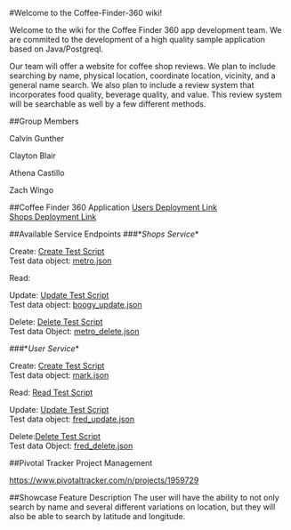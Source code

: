 #Welcome to the Coffee-Finder-360 wiki!

Welcome to the wiki for the Coffee Finder 360 app development team. We are commited to the development of a high quality sample application based on Java/Postgreql.


Our team will offer a website for coffee shop reviews. We plan to include searching by name, physical location, coordinate location, vicinity, and a general name search. We also plan to include a review system that incorporates food quality, beverage quality, and value. This review system will be searchable as well by a few different methods. 

##Group Members

Calvin Gunther

Clayton Blair

Athena Castillo

Zach Wingo

##Coffee Finder 360 Application
[Users Deployment Link](https://safe-sea-61961.herokuapp.com/tcss360/users)  
[Shops Deployment Link](https://safe-sea-61961.herokuapp.com/tcss360/shops)

##Available Service Endpoints
###\**Shops Service**

Create: [Create Test Script](https://github.com/NomBytes/Coffee-Finder-360/blob/master/src/scripts/create_shop.sh)    
Test data object: [metro.json](https://github.com/NomBytes/Coffee-Finder-360/blob/master/src/scripts/metro.json)

Read:

Update: [Update Test Script](https://github.com/NomBytes/Coffee-Finder-360/blob/master/src/scripts/boogy_update.json)  
Test data object: [boogy_update.json](https://github.com/NomBytes/Coffee-Finder-360/blob/master/src/scripts/boogy_update.json)


Delete: [Delete Test Script](https://github.com/NomBytes/Coffee-Finder-360/blob/master/src/scripts/delete_shop.sh)  
Test data Object: [metro_delete.json](https://github.com/NomBytes/Coffee-Finder-360/blob/master/src/scripts/metro_delete.json)

###\**User Service**

Create: [Create Test Script](https://github.com/NomBytes/Coffee-Finder-360/blob/master/src/scripts/create_user.sh)  
Test data object: [mark.json](https://github.com/NomBytes/Coffee-Finder-360/blob/master/src/scripts/mark.json)


Read: [Read Test Script](https://github.com/NomBytes/Coffee-Finder-360/blob/master/src/scripts/get_users.sh)


Update: [Update Test Script](https://github.com/NomBytes/Coffee-Finder-360/blob/master/src/scripts/update_user.sh)  
Test data object: [fred_update.json](https://github.com/NomBytes/Coffee-Finder-360/blob/master/src/scripts/fred_update.json)


Delete:[Delete Test Script](https://github.com/NomBytes/Coffee-Finder-360/blob/master/src/scripts/delete_user.sh)  
Test data Object: [fred_delete.json](https://github.com/NomBytes/Coffee-Finder-360/blob/master/src/scripts/fred_delete.json)

##Pivotal Tracker Project Management

https://www.pivotaltracker.com/n/projects/1959729


##Showcase Feature Description
The user will have the ability to not only search by name and several different variations on location, but they will also be able to search by latitude and longitude.





